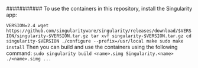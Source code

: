 ###########
To use the containers in this repository, install the Singularity app:

`
VERSION=2.4
wget https://github.com/singularityware/singularity/releases/download/$VERSION/singularity-$VERSION.tar.gz
tar xvf singularity-$VERSION.tar.gz
cd singularity-$VERSION
./configure --prefix=/usr/local
make
sudo make install
`
Then you can build and use the containers using the following command:
`
sudo singularity build <name>.simg Singularity.<name>
./<name>.simg ...
`
